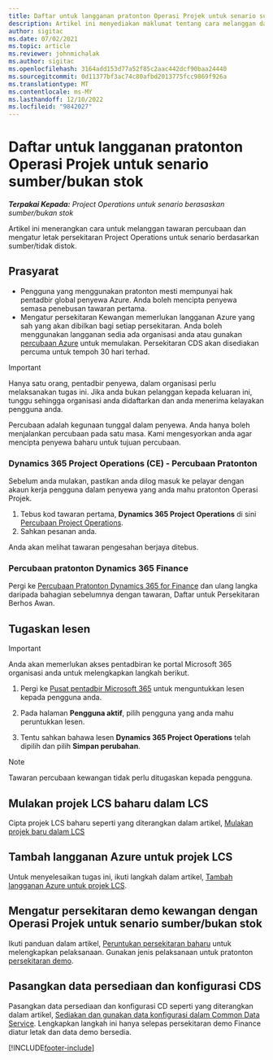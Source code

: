 ```yaml
---
title: Daftar untuk langganan pratonton Operasi Projek untuk senario sumber/bukan stok
description: Artikel ini menyediakan maklumat tentang cara melanggan dan menggunakan Operasi Projek untuk senario berasaskan sumber/bukan stok.
author: sigitac
ms.date: 07/02/2021
ms.topic: article
ms.reviewer: johnmichalak
ms.author: sigitac
ms.openlocfilehash: 3164add153d77a52f85c2aac442dcf90baa24440
ms.sourcegitcommit: 0d11377bf3ac74c80afbd2013775fcc9869f926a
ms.translationtype: MT
ms.contentlocale: ms-MY
ms.lasthandoff: 12/10/2022
ms.locfileid: "9842027"
---
```

# <a name="sign-up-for-project-operations-preview-subscriptions-for-resource-non-stocked-scenarios"></a>Daftar untuk langganan pratonton Operasi Projek untuk senario sumber/bukan stok

_**Terpakai Kepada:** Project Operations untuk senario berasaskan sumber/bukan stok_



Artikel ini menerangkan cara untuk melanggan tawaran percubaan dan mengatur letak persekitaran Project Operations untuk senario berdasarkan sumber/tidak distok.

## <a name="prerequisites"></a>Prasyarat
- Pengguna yang menggunakan pratonton mesti mempunyai hak pentadbir global penyewa Azure. Anda boleh mencipta penyewa semasa penebusan tawaran pertama. 
- Mengatur persekitaran Kewangan memerlukan langganan Azure yang sah yang akan dibilkan bagi setiap persekitaran. Anda boleh menggunakan langganan sedia ada organisasi anda atau gunakan [percubaan Azure](https://azure.microsoft.com/free/) untuk memulakan. Persekitaran CDS akan disediakan percuma untuk tempoh 30 hari terhad.

> [!IMPORTANT]
> Hanya satu orang, pentadbir penyewa, dalam organisasi perlu melaksanakan tugas ini. Jika anda bukan pelanggan kepada keluaran ini, tunggu sehingga organisasi anda didaftarkan dan anda menerima kelayakan pengguna anda.
> 
> Percubaan adalah kegunaan tunggal dalam penyewa. Anda hanya boleh menjalankan percubaan pada satu masa. Kami mengesyorkan anda agar mencipta penyewa baharu untuk tujuan percubaan.


### <a name="dynamics-365-project-operations-ce---preview-trial"></a>Dynamics 365 Project Operations (CE) - Percubaan Pratonton 

Sebelum anda mulakan, pastikan anda dilog masuk ke pelayar dengan akaun kerja pengguna dalam penyewa yang anda mahu pratonton Operasi Projek.

1. Tebus kod tawaran pertama, **Dynamics 365 Project Operations** di sini [Percubaan Project Operations](https://aka.ms/try-po).
2. Sahkan pesanan anda.

  Anda akan melihat tawaran pengesahan berjaya ditebus.

### <a name="dynamics-365-finance-preview-trial"></a>Percubaan pratonton Dynamics 365 Finance

Pergi ke [Percubaan Pratonton Dynamics 365 for Finance](https://aka.ms/trypoche) dan ulang langka daripada bahagian sebelumnya dengan tawaran, Daftar untuk Persekitaran Berhos Awan.  

## <a name="assign-licenses"></a>Tugaskan lesen

> [!IMPORTANT]
> Anda akan memerlukan akses pentadbiran ke portal Microsoft 365 organisasi anda untuk melengkapkan langkah berikut.

1. Pergi ke [Pusat pentadbir Microsoft 365](https://portal.office.com/) untuk menguntukkan lesen kepada pengguna anda.

2. Pada halaman **Pengguna aktif**, pilih pengguna yang anda mahu peruntukkan lesen.

3. Tentu sahkan bahawa lesen **Dynamics 365 Project Operations** telah dipilih dan pilih **Simpan perubahan**.

> [!NOTE]
> Tawaran percubaan kewangan tidak perlu ditugaskan kepada pengguna.

## <a name="start-a-new-project-in-lcs"></a>Mulakan projek LCS baharu dalam LCS

Cipta projek LCS baharu seperti yang diterangkan dalam artikel, [Mulakan projek baru dalam LCS](create-lcs-project.md)

## <a name="add-an-azure-subscription-to-an-lcs-project"></a>Tambah langganan Azure untuk projek LCS

Untuk menyelesaikan tugas ini, ikuti langkah dalam artikel, [Tambah langganan Azure untuk projek LCS](resource-add-azure-subscription-lcs-project.md).

## <a name="deploy-finance-demo-environment-with-project-operations-for-resourcenon-stocked-scenarios"></a>Mengatur persekitaran demo kewangan dengan Operasi Projek untuk senario sumber/bukan stok

Ikuti panduan dalam artikel, [Peruntukan persekitaran baharu](resource-provision-new-environment.md) untuk melengkapkan pelaksanaan. Gunakan jenis pelaksanaan untuk pratonton [persekitaran demo](/dynamics365/fin-ops-core/dev-itpro/deployment/deploy-demo-environment). 

## <a name="install-cds-setup-and-configuration-data"></a>Pasangkan data persediaan dan konfigurasi CDS

Pasangkan data persediaan dan konfigurasi CD seperti yang diterangkan dalam artikel, [Sediakan dan gunakan data konfigurasi dalam Common Data Service](resource-apply-pro-setup-config-data.md).
Lengkapkan langkah ini hanya selepas persekitaran demo Finance diatur letak dan data demo bersedia.


[!INCLUDE[footer-include](../includes/footer-banner.md)]
